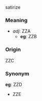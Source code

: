 satirize
### Meaning
+ _adj_: ZZA
    + __eg__: ZZB

### Origin

ZZC

### Synonym

__eg__: ZZD

+ ZZE



